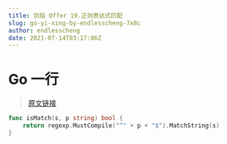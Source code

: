 ```yaml
---
title: 剑指 Offer 19.正则表达式匹配
slug: go-yi-xing-by-endlesscheng-7x8c
author: endlesscheng
date: 2021-07-14T03:17:06Z
---
```

# Go 一行
 
> [原文链接](https://leetcode.cn/problems/zheng-ze-biao-da-shi-pi-pei-lcof/solution/go-yi-xing-by-endlesscheng-7x8c)
```go
func isMatch(s, p string) bool {
	return regexp.MustCompile("^" + p + "$").MatchString(s)
}
```
